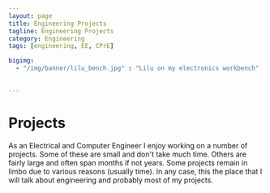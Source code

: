 ```yaml
---
layout: page
title: Engineering Projects
tagline: Engineering Projects
category: Engineering
tags: [engineering, EE, CPrE]

bigimg:
  - "/img/banner/lilu_bench.jpg" : "Lilu on my electronics workbench"
  

---
```


Projects
=============

As an Electrical and Computer Engineer I enjoy working on a number of projects.  Some of these are small and don't take much time.  Others are fairly large and often span months if not years.  Some projects remain in limbo due to various reasons (usually time).  In any case, this the place that I will talk about engineering and probably most of my projects.  

